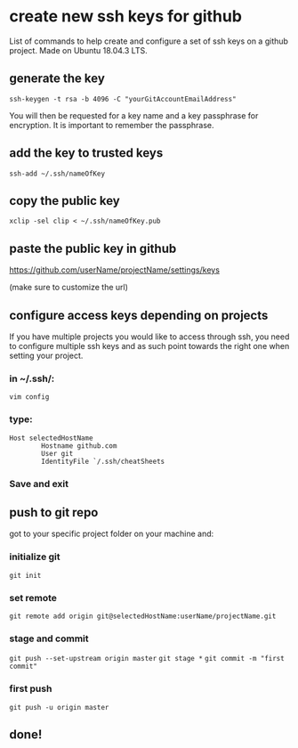 # create new ssh keys for github
List of commands to help create and configure a set of ssh keys on a github project.
Made on Ubuntu 18.04.3 LTS.

## generate the key
`ssh-keygen -t rsa -b 4096 -C "yourGitAccountEmailAddress"`

You will then be requested for a key name and a key passphrase for encryption.
It is important to remember the passphrase.

## add the key to trusted keys
`ssh-add ~/.ssh/nameOfKey`

## copy the public key
`xclip -sel clip < ~/.ssh/nameOfKey.pub`

## paste the public key in github
https://github.com/userName/projectName/settings/keys

(make sure to customize the url)

## configure access keys depending on projects
If you have multiple projects you would like to access through ssh, you need to configure multiple
ssh keys and as such point towards the right one when setting your project.

### in ~/.ssh/:
`vim config`

### type:
```
Host selectedHostName
        Hostname github.com
        User git
        IdentityFile `/.ssh/cheatSheets
```
### Save and exit

## push to git repo
got to your specific project folder on your machine and:

### initialize git
`git init`

### set remote
`git remote add origin git@selectedHostName:userName/projectName.git`

### stage and commit
`git push --set-upstream origin master`
`git stage *`
`git commit -m "first commit"`

### first push
`git push -u origin master`

## done!